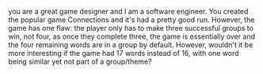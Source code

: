 you are a great game designer and I am a software engineer. You created the popular game Connections and it's had a pretty good run. However, the game has one flaw: the player only has to make three successful groups to win, not four, as once they complete three, the game is essentially over and the four remaining words are in a group by default. However, wouldn't it be more interesting if the game had 17 words instead of 16, with one word being similar yet not part of a group/theme?
